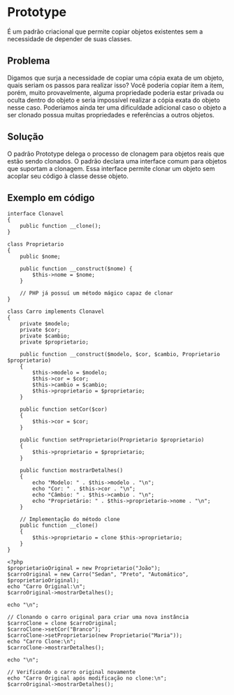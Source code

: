 # Prototype
É um padrão criacional que permite copiar objetos existentes sem a necessidade de depender de suas classes.

## Problema 
Digamos que surja a necessidade de copiar uma cópia exata de um objeto, quais seriam os passos para realizar isso?
Você poderia copiar item a item, porém, muito provavelmente, alguma propriedade poderia estar privada ou oculta dentro do objeto e seria impossível realizar a cópia exata do objeto nesse caso.
Poderiamos ainda ter uma dificuldade adicional caso o objeto a ser clonado possua muitas propriedades e referências a outros objetos.

## Solução
O padrão Prototype delega o processo de clonagem para objetos reais que estão sendo clonados. O padrão declara uma interface comum para objetos que suportam a clonagem. Essa interface permite clonar um objeto sem acoplar seu código à classe desse objeto.

## Exemplo em código

```
interface Clonavel
{
	public function __clone();
}
```

```
class Proprietario
{
    public $nome;

    public function __construct($nome) {
        $this->nome = $nome;
    }

    // PHP já possuí um método mágico capaz de clonar
}
```

```
class Carro implements Clonavel
{
	private $modelo;
    private $cor;
    private $cambio;
    private $proprietario;

    public function __construct($modelo, $cor, $cambio, Proprietario $proprietario) 
    {
        $this->modelo = $modelo;
        $this->cor = $cor;
        $this->cambio = $cambio;
        $this->proprietario = $proprietario;
    }

    public function setCor($cor) 
    {
        $this->cor = $cor;
    }

    public function setProprietario(Proprietario $proprietario) 
    {
        $this->proprietario = $proprietario;
    }

    public function mostrarDetalhes() 
    {
        echo "Modelo: " . $this->modelo . "\n";
        echo "Cor: " . $this->cor . "\n";
        echo "Câmbio: " . $this->cambio . "\n";
        echo "Proprietário: " . $this->proprietario->nome . "\n";
    }

    // Implementação do método clone
    public function __clone() 
    {
    	$this->proprietario = clone $this->proprietario;
    }
}
```

```
<?php
$proprietarioOriginal = new Proprietario("João");
$carroOriginal = new Carro("Sedan", "Preto", "Automático", $proprietarioOriginal);
echo "Carro Original:\n";
$carroOriginal->mostrarDetalhes();

echo "\n";

// Clonando o carro original para criar uma nova instância
$carroClone = clone $carroOriginal;
$carroClone->setCor("Branco");
$carroClone->setProprietario(new Proprietario("Maria"));
echo "Carro Clone:\n";
$carroClone->mostrarDetalhes();

echo "\n";

// Verificando o carro original novamente
echo "Carro Original após modificação no clone:\n";
$carroOriginal->mostrarDetalhes();
```